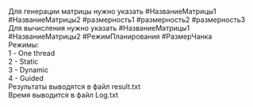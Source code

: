 Для генерации матрицы нужно указать #НазваниеМатрицы1 #НазваниеМатрицы2 #размерность1 #размерность2 #размерность3<br/>
Для вычисления нужно указать #НазваниеМатрицы1 #НазваниеМатрицы2 #РежимПланирования #РазмерЧанка<br/>
Режимы:<br/>
1 - One thread<br/>
2 - Static<br/>
3 - Dynamic<br/>
4 - Guided<br/>
Результаты выводятся в файл result.txt<br/>
Время выводится в файл Log.txt
